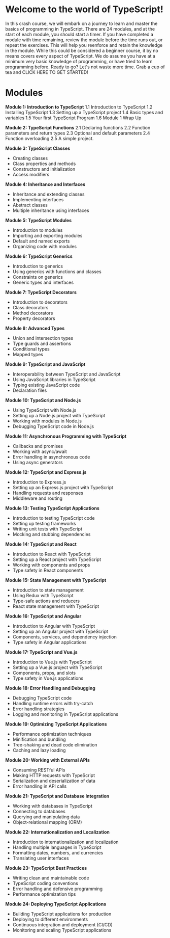 # Welcome to the world of TypeScript! 

In this crash course, we will embark on a journey to learn and master the basics of programming in TypeScript. There are 24 modules, and at the start of each module, you should start a timer. If you have completed a module with time remaining, review the module before the time runs out, or repeat the exercises. This will help you reenforce and retain the knowledge in the module. While this could be considered a beginner course, it by no means covers every aspect of TypeScript. We do assume you have at a minimum very basic knowledge of programming, or have tried to learn programming before. Ready to go? Let's not waste more time. Grab a cup of tea and CLICK HERE TO GET STARTED!

# Modules

**Module 1: Introduction to TypeScript**
1.1 Introduction to TypeScript
1.2 Installing TypeScript
1.3 Setting up a TypeScript project
1.4 Basic types and variables
1.5 Your first TypeScript Program
1.6 Module 1 Wrap Up

**Module 2: TypeScript Functions**
2.1 Declaring functions
2.2 Function parameters and return types
2.3 Optional and default parameters
2.4 Function overloading
2.5 A simple project.

**Module 3: TypeScript Classes**
- Creating classes
- Class properties and methods
- Constructors and initialization
- Access modifiers

**Module 4: Inheritance and Interfaces**
- Inheritance and extending classes
- Implementing interfaces
- Abstract classes
- Multiple inheritance using interfaces

**Module 5: TypeScript Modules**
- Introduction to modules
- Importing and exporting modules
- Default and named exports
- Organizing code with modules

**Module 6: TypeScript Generics**
- Introduction to generics
- Using generics with functions and classes
- Constraints on generics
- Generic types and interfaces

**Module 7: TypeScript Decorators**
- Introduction to decorators
- Class decorators
- Method decorators
- Property decorators

**Module 8: Advanced Types**
- Union and intersection types
- Type guards and assertions
- Conditional types
- Mapped types

**Module 9: TypeScript and JavaScript**
- Interoperability between TypeScript and JavaScript
- Using JavaScript libraries in TypeScript
- Typing existing JavaScript code
- Declaration files

**Module 10: TypeScript and Node.js**
- Using TypeScript with Node.js
- Setting up a Node.js project with TypeScript
- Working with modules in Node.js
- Debugging TypeScript code in Node.js

**Module 11: Asynchronous Programming with TypeScript**
- Callbacks and promises
- Working with async/await
- Error handling in asynchronous code
- Using async generators

**Module 12: TypeScript and Express.js**
- Introduction to Express.js
- Setting up an Express.js project with TypeScript
- Handling requests and responses
- Middleware and routing

**Module 13: Testing TypeScript Applications**
- Introduction to testing TypeScript code
- Setting up testing frameworks
- Writing unit tests with TypeScript
- Mocking and stubbing dependencies

**Module 14: TypeScript and React**
- Introduction to React with TypeScript
- Setting up a React project with TypeScript
- Working with components and props
- Type safety in React components

**Module 15: State Management with TypeScript**
- Introduction to state management
- Using Redux with TypeScript
- Type-safe actions and reducers
- React state management with TypeScript

**Module 16: TypeScript and Angular**
- Introduction to Angular with TypeScript
- Setting up an Angular project with TypeScript
- Components, services, and dependency injection
- Type safety in Angular applications

**Module 17: TypeScript and Vue.js**
- Introduction to Vue.js with TypeScript
- Setting up a Vue.js project with TypeScript
- Components, props, and slots
- Type safety in Vue.js applications

**Module 18: Error Handling and Debugging**
- Debugging TypeScript code
- Handling runtime errors with try-catch
- Error handling strategies
- Logging and monitoring in TypeScript applications

**Module 19: Optimizing TypeScript Applications**
- Performance optimization techniques
- Minification and bundling
- Tree-shaking and dead code elimination
- Caching and lazy loading

**Module 20: Working with External APIs**
- Consuming RESTful APIs
- Making HTTP requests with TypeScript
- Serialization and deserialization of data
- Error handling in API calls

**Module 21: TypeScript and Database Integration**
- Working with databases in TypeScript
- Connecting to databases
- Querying and manipulating data
- Object-relational mapping (ORM)

**Module 22: Internationalization and Localization**
- Introduction to internationalization and localization
- Handling multiple languages in TypeScript
- Formatting dates, numbers, and currencies
- Translating user interfaces

**Module 23: TypeScript Best Practices**
- Writing clean and maintainable code
- TypeScript coding conventions
- Error handling and defensive programming
- Performance optimization tips

**Module 24: Deploying TypeScript Applications**
- Building TypeScript applications for production
- Deploying to different environments
- Continuous integration and deployment (CI/CD)
- Monitoring and scaling TypeScript applications
